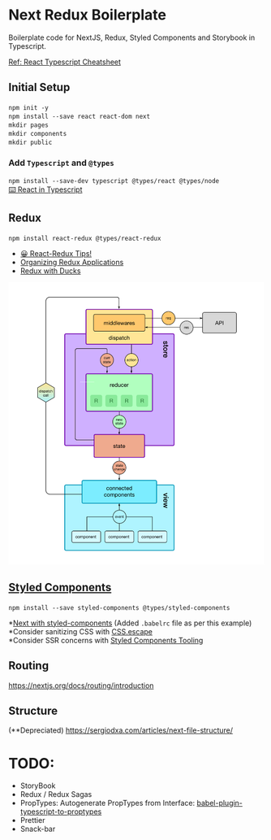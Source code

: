 # Next Redux Boilerplate
Boilerplate code for NextJS, Redux, Styled Components and Storybook in Typescript.

[Ref: React Typescript Cheatsheet](https://github.com/typescript-cheatsheets/react-typescript-cheatsheet/)

## Initial Setup
`npm init -y`  
`npm install --save react react-dom next`  
`mkdir pages`  
`mkdir components`  
`mkdir public`  

### Add `Typescript` and `@types` 
`npm install --save-dev typescript @types/react @types/node`  
[⌨️ React in Typescript](https://fettblog.eu/typescript-react/components/)

## Redux
`npm install react-redux @types/react-redux` 
- [😀 React-Redux Tips!](https://blog.isquaredsoftware.com/presentations/workshops/redux-fundamentals/react-redux.html#/0)  
- [Organizing Redux Applications](https://jaysoo.ca/2016/02/28/organizing-redux-application/)
- [Redux with Ducks](https://www.freecodecamp.org/news/scaling-your-redux-app-with-ducks-6115955638be/)

![redux-diagram](images/redux-diagram.png)

## [Styled Components](https://styled-components.com/docs)
`npm install --save styled-components @types/styled-components`  

*[Next with styled-components](https://github.com/zeit/next.js/tree/canary/examples/with-styled-components) (Added `.babelrc` file as per this example)  
*Consider sanitizing CSS with [CSS.escape](https://github.com/mathiasbynens/CSS.escape)  
*Consider SSR concerns with [Styled Components Tooling](https://styled-components.com/docs/tooling#babel-plugin)   

## Routing 
https://nextjs.org/docs/routing/introduction

## Structure 
(**Depreciated)
https://sergiodxa.com/articles/next-file-structure/

# TODO: 
- StoryBook
- Redux / Redux Sagas
- PropTypes: Autogenerate PropTypes from Interface: [babel-plugin-typescript-to-proptypes](https://github.com/milesj/babel-plugin-typescript-to-proptypes)
- Prettier
- Snack-bar 

